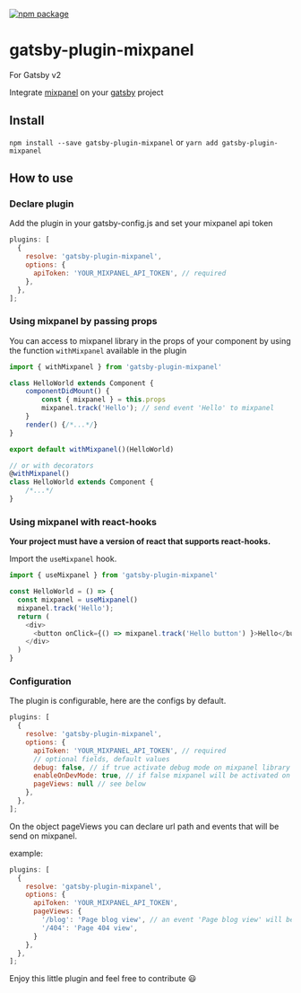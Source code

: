 [![npm package](https://img.shields.io/npm/v/gatsby-plugin-mixpanel.svg?style=flat-square)](https://www.npmjs.org/package/gatsby-plugin-mixpanel)

# gatsby-plugin-mixpanel

For Gatsby v2

Integrate [mixpanel](https://www.mixpanel.com) on your [gatsby](https://github.com/gatsbyjs/gatsby) project

## Install

`npm install --save gatsby-plugin-mixpanel` or `yarn add gatsby-plugin-mixpanel`

## How to use

### Declare plugin

Add the plugin in your gatsby-config.js and set your mixpanel api token

```javascript
plugins: [
  {
    resolve: 'gatsby-plugin-mixpanel',
    options: {
      apiToken: 'YOUR_MIXPANEL_API_TOKEN', // required
    },
  },
];
```

### Using mixpanel by passing props

You can access to mixpanel library in the props of your component by using the function ```withMixpanel``` available in the plugin

```javascript
import { withMixpanel } from 'gatsby-plugin-mixpanel'

class HelloWorld extends Component {
    componentDidMount() {
        const { mixpanel } = this.props
        mixpanel.track('Hello'); // send event 'Hello' to mixpanel
    }
    render() {/*...*/}
}

export default withMixpanel()(HelloWorld)

// or with decorators
@withMixpanel()
class HelloWorld extends Component {
    /*...*/
}
```

### Using mixpanel with react-hooks

**Your project must have a version of react that supports react-hooks.**

Import the ```useMixpanel``` hook.

```javascript
import { useMixpanel } from 'gatsby-plugin-mixpanel'

const HelloWorld = () => {
  const mixpanel = useMixpanel()
  mixpanel.track('Hello');
  return (
    <div>
      <button onClick={() => mixpanel.track('Hello button') }>Hello</button>
    </div>
  )
}

```

### Configuration

The plugin is configurable, here are the configs by default.

```javascript
plugins: [
  {
    resolve: 'gatsby-plugin-mixpanel',
    options: {
      apiToken: 'YOUR_MIXPANEL_API_TOKEN', // required
      // optional fields, default values
      debug: false, // if true activate debug mode on mixpanel library
      enableOnDevMode: true, // if false mixpanel will be activated on NODE_ENV=production only
      pageViews: null // see below
    },
  },
];
```

On the object pageViews you can declare url path and events that will be send on mixpanel.

example: 
```javascript
plugins: [
  {
    resolve: 'gatsby-plugin-mixpanel',
    options: {
      apiToken: 'YOUR_MIXPANEL_API_TOKEN',
      pageViews: {
        '/blog': 'Page blog view', // an event 'Page blog view' will be send to mixpanel on every visit on the /blog page
        '/404': 'Page 404 view',
      }
    },
  },
];
```


Enjoy this little plugin and feel free to contribute :smiley:
